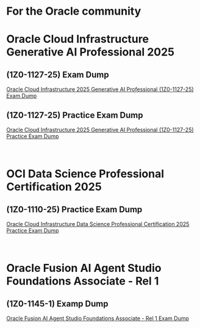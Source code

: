 # For the Oracle community 

# Oracle Cloud Infrastructure Generative AI Professional 2025
## (1Z0-1127-25) Exam Dump
[Oracle Cloud Infrastructure 2025 Generative AI Professional (1Z0-1127-25) Exam Dump](./(1Z0-1127-25)Exam_dump.md) <br>

## (1Z0-1127-25) Practice Exam Dump
[Oracle Cloud Infrastructure 2025 Generative AI Professional (1Z0-1127-25) Practice Exam Dump](./(1Z0-1127-25)Practice_test.md) <br><br><br>

# OCI Data Science Professional Certification 2025 
## (1Z0-1110-25) Practice Exam Dump
[Oracle Cloud Infrastructure Data Science Professional Certification 2025 Practice Exam Dump](./(1Z0-1110-25)Practice_test.md)<br><br><br>

# Oracle Fusion AI Agent Studio Foundations Associate - Rel 1
## (1Z0-1145-1) Examp Dump
[Oracle Fusion AI Agent Studio Foundations Associate - Rel 1 Exam Dump](./(1Z0-1145-1)Exam_dump.md)


